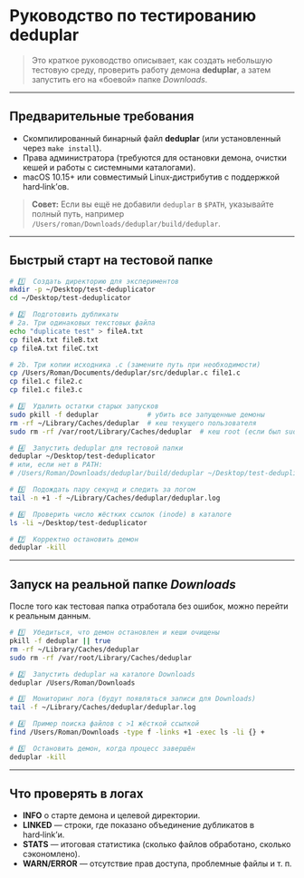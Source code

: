 # Руководство по тестированию **deduplar**

> Это краткое руководство описывает, как создать небольшую тестовую среду, проверить работу демона **deduplar**, а затем запустить его на «боевой» папке *Downloads*.

---

## Предварительные требования

- Скомпилированный бинарный файл **deduplar** (или установленный через `make install`).
- Права администратора (требуются для остановки демона, очистки кешей и работы с системными каталогами).
- macOS 10.15+ или совместимый Linux‑дистрибутив с поддержкой hard‑link’ов.

> **Совет:** Если вы ещё не добавили `deduplar` в `$PATH`, указывайте полный путь, например `/Users/roman/Downloads/deduplar/build/deduplar`.

---

## Быстрый старт на тестовой папке

```bash
# 1️⃣  Создать директорию для экспериментов
mkdir -p ~/Desktop/test-deduplicator
cd ~/Desktop/test-deduplicator

# 2️⃣  Подготовить дубликаты
# 2a. Три одинаковых текстовых файла
echo "duplicate test" > fileA.txt
cp fileA.txt fileB.txt
cp fileA.txt fileC.txt

# 2b. Три копии исходника .c (замените путь при необходимости)
cp /Users/Roman/Documents/deduplar/src/deduplar.c file1.c
cp file1.c file2.c
cp file1.c file3.c

# 3️⃣  Удалить остатки старых запусков
sudo pkill -f deduplar            # убить все запущенные демоны
rm -rf ~/Library/Caches/deduplar  # кеш текущего пользователя
sudo rm -rf /var/root/Library/Caches/deduplar  # кеш root (если был sudo)

# 4️⃣  Запустить deduplar для тестовой папки
deduplar ~/Desktop/test-deduplicator
# или, если нет в PATH:
# /Users/Roman/Downloads/deduplar/build/deduplar ~/Desktop/test-deduplicator

# 5️⃣  Подождать пару секунд и следить за логом
tail -n +1 -f ~/Library/Caches/deduplar/deduplar.log

# 6️⃣  Проверить число жёстких ссылок (inode) в каталоге
ls -li ~/Desktop/test-deduplicator

# 7️⃣  Корректно остановить демон
deduplar -kill
```

---

## Запуск на реальной папке *Downloads*

После того как тестовая папка отработала без ошибок, можно перейти к реальным данным.

```bash
# 1️⃣  Убедиться, что демон остановлен и кеши очищены
pkill -f deduplar || true
rm -rf ~/Library/Caches/deduplar
sudo rm -rf /var/root/Library/Caches/deduplar

# 2️⃣  Запустить deduplar на каталоге Downloads
deduplar /Users/Roman/Downloads

# 3️⃣  Мониторинг лога (будут появляться записи для Downloads)
tail -f ~/Library/Caches/deduplar/deduplar.log

# 4️⃣  Пример поиска файлов с >1 жёсткой ссылкой
find /Users/Roman/Downloads -type f -links +1 -exec ls -li {} +

# 5️⃣  Остановить демон, когда процесс завершён
deduplar -kill
```

---

## Что проверять в логах

- **INFO** о старте демона и целевой директории.
- **LINKED** — строки, где показано объединение дубликатов в hard‑link’и.
- **STATS** — итоговая статистика (сколько файлов обработано, сколько сэкономлено).
- **WARN/ERROR** — отсутствие прав доступа, проблемные файлы и т. п.
